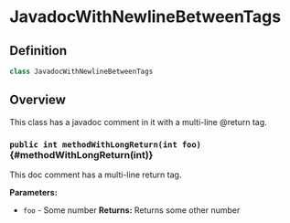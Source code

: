 # JavadocWithNewlineBetweenTags

## Definition

```java
class JavadocWithNewlineBetweenTags
```

## Overview

This class has a javadoc comment in it with a multi-line @return tag.

### `public int methodWithLongReturn(int foo)` {#methodWithLongReturn(int)}

This doc comment has a multi-line return tag.

**Parameters:**

* `foo` - Some number
**Returns:** Returns some other number


